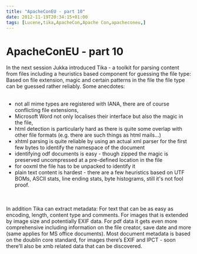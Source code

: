```yaml
---
title: "ApacheConEU - part 10"
date: 2012-11-19T20:34:15+01:00
tags: [Lucene,tika,ApacheCon,Apache Con,apacheconeu,]
---
```


# ApacheConEU - part 10


In the next session Jukka introduced Tika - a toolkit for parsing content from files including a heuristics based 
component for guessing the file type: Based on file extension, magic and certain patterns in the file the file type can 
be guessed rather reliably. Some anecdotes:<br><ul><br><li>not all mime types are registered with IANA, there are of 
course conflicting file extensions,<br><li>Microsoft Word not only localises their interface but also the magic in the 
file,<br><li>html detection is particularly hard as there is quite some overlap with other file formats (e.g. there are 
such things as html mails...)<br><li>xhtml parsing is quite reliable by using an actual xml parser for the first few 
bytes to identify the namespace of the document<br><li>identifying odf documents is easy - though zipped the magic is 
preserved uncompressed at a pre-defined location in the file<br><li>for ooxml the file has to be unpacked to identify 
it<br><li>plain text content is hardest - there are a few heuristics based on UTF BOMs, ASCII stats, line ending stats, 
byte histograms, still it's not fool proof.<br></ul><br><br>In addition Tika can extract metadata: For text that can be 
as easy as encoding, length, content type and comments. For images that is extended by image size and potentially EXIF 
data. For pdf data it gets even more comprehensive including information on the file creator, save date and more (same 
applies for MS office documents). Most document metadata is based on the doublin core standard, for images there’s EXIF 
and IPCT - soon there’ll also be xmb related data that can be discovered.
